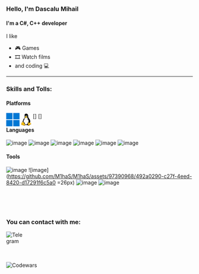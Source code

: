 ### Hello, I'm Dascalu Mihail 

#### I'm a C#, C++ developer

I like
-  🎮 Games
-  🎞️ Watch films
-  and coding 💻

---

### Skills and Tolls:

#### Platforms
[<img align="left" alt="Windows" width="36px" src="https://raw.githubusercontent.com/github/explore/379d49236d826364be968345e0a085d044108cff/topics/windows/windows.png">]  [<img align="left" alt="Windows" width="36px" src="https://raw.githubusercontent.com/github/explore/80688e429a7d4ef2fca1e82350fe8e3517d3494d/topics/linux/linux.png">]
#### Languages
![image](https://github.com/M1haS/M1haS/assets/97390968/9691d907-8e31-467b-8952-6bf5bffc67a6) ![image](https://github.com/M1haS/M1haS/assets/97390968/f3e14c53-83f8-476a-93db-866edc0e2ed1) ![image](https://github.com/M1haS/M1haS/assets/97390968/d3396651-b333-4e45-bdc0-07eb7270d1bf) ![image](https://github.com/M1haS/M1haS/assets/97390968/d1685be4-5744-4b17-9274-1e47b2c63f3b) ![image](https://github.com/M1haS/M1haS/assets/97390968/8678d501-c6a5-4ad1-83a1-cd0e4d9bc7c8) ![image](https://github.com/M1haS/M1haS/assets/97390968/7a808376-b737-47a8-a929-bf0a94fbe8f9)

#### Tools
![image](https://github.com/M1haS/M1haS/assets/97390968/d14fd243-2ac5-48cc-bf87-f7463846bb18) ![image](https://github.com/M1haS/M1haS/assets/97390968/492a0290-c27f-4eed-8420-d17291f6c5a0 =26px) ![image](https://github.com/M1haS/M1haS/assets/97390968/ffe3f7b1-b4b9-4737-8d5d-159cce3568e3) ![image](https://github.com/M1haS/M1haS/assets/97390968/e3824527-7147-4f6b-87dd-93ba8516b579)

<br />
<br />
<br />

### You can contact with me:
[<img align="left" alt="Telegram" width="46px" src="https://www.svgrepo.com/show/452115/telegram.svg">](https://t.me/Mixas_das)

<br />
<br />
<br />
<br />

![Codewars](https://www.codewars.com/users/M1haS/badges/large)






